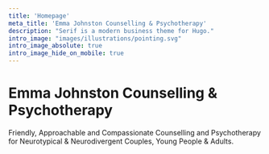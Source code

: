 ```yaml
---
title: 'Homepage'
meta_title: 'Emma Johnston Counselling & Psychotherapy'
description: "Serif is a modern business theme for Hugo."
intro_image: "images/illustrations/pointing.svg"
intro_image_absolute: true
intro_image_hide_on_mobile: true
---
```


# Emma Johnston Counselling & Psychotherapy

Friendly, Approachable and Compassionate Counselling and Psychotherapy for Neurotypical & Neurodivergent Couples, Young People & Adults.